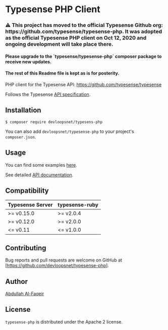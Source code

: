 # Typesense PHP Client

<h3>⚠️ This project has moved to the official Typesense Github org: https://github.com/typesense/typesense-php.
It was adopted as the official Typesense PHP client on Oct 12, 2020 and ongoing development will take place there.</h3>
<h4>Please upgrade to the `typesense/typesense-php` composer package to receive new updates.</h4>

<h4>The rest of this Readme file is kept as is for posterity.</h4>


PHP client for the Typesense API: https://github.com/typesense/typesense

Follows the Typesense [API specification](https://github.com/typesense/typesense-api-spec).

## Installation

```
$ composer require devloopsnet/typesens-php
```

You can also add `devloopsnet/typesense-php` to your project's `composer.json`.

## Usage

You can find some examples [here](https://github.com/devloopsnet/typesense-php/blob/master/examples/collection_operations.php).

See detailed [API documentation](https://typesense.org/api).

## Compatibility

| Typesense Server | typesense-ruby |
|------------------|----------------|
| \>= v0.15.0 | \>= v2.0.4 |
| \>= v0.12.0 | \>= v2.0.0 |
| <= v0.11 | <= v1.0.0 |

## Contributing

Bug reports and pull requests are welcome on GitHub at [https://github.com/devloopsnet/typesense-php].

## Author

[Abdullah Al-Faqeir](https://github.org/abdullahfaqeir)

## License

`typesense-php` is distributed under the Apache 2 license.


